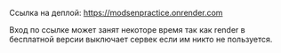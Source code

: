 Ссылка на деплой: https://modsenpractice.onrender.com

Вход по ссылке может занят некоторе время так как render в бесплатной версии выключает сервек если им никто не пользуется.